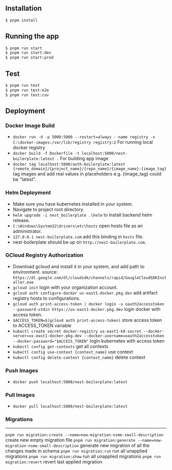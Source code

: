 ## Installation

```bash
$ pnpm install
```

## Running the app

```bash
$ pnpm run start
$ pnpm run start:dev
$ pnpm run start:prod
```

## Test

```bash
$ pnpm run test
$ pnpm run test:e2e
$ pnpm run test:cov
```

## **Deployment**

### Docker Image Build

- `docker run -d -p 5000:5000 --restart=always --name registry -v C:\docker-images:/var/lib/registry registry:2` For running local docker registry
- `docker build -f Dockerfile -t localhost:5000/nest-boilerplate:latest .` For building app image
- `docker tag localhost:5000/auth-boilerplate:latest {remote_domain}/{project_name}/{repo_name}/{image_name}:{image_tag}` tag images and add real values in placeholders e.g. {image_tag} could be "latest".

### Helm Deployment

- Make sure you have kubernetes installed in your system.
- Navigate to project root directory.
- `helm upgrade -i nest_boilerplate .\helm` to install backend helm release.
- `C:\Windows\System32\drivers\etc\hosts` open hosts file as an administrator.
- `127.0.0.1 nest-boilerplate.com` add this binding in `hosts` file.
- nest-boilerplate should be up on `http://nest-boilerplate.com`.

### GCloud Registry Authorization

- Download gcloud and install it in your system, and add path to environment. source: `https://dl.google.com/dl/cloudsdk/channels/rapid/GoogleCloudSDKInstaller.exe`
- `gcloud init` login with your organization account.
- `gcloud auth configure-docker us-east1-docker.pkg.dev` add artifact registry hosts to configurations.
- `gcloud auth print-access-token | docker login -u oauth2accesstoken --password-stdin https://us-east1-docker.pkg.dev` login docker with access token.
- `$ACCESS_TOKEN=$(gcloud auth print-access-token)` store access token to ACCESS_TOKEN variable
- `kubectl create secret docker-registry us-east1-k8-secret --docker-server=us-east1-docker.pkg.dev --docker-username=oauth2accesstoken --docker-password="$ACCESS_TOKEN"` login kubernetes with access token
- `kubectl config get-contexts` get all contexts
- `kubectl config use-context {context_name}` use context
- `kubectl config delete-context {context_name}` delete context

### Push Images

- `docker push localhost:5000/nest-boilerplate:latest`

### Pull Images

- `docker pull localhost:5000/nest-boilerplate:latest`

### Migrations

---

`pnpm run migration:create --name=new-migration-nsme-small-description` create new empty migration file
`pnpm run migration:generate --name=new-migration-nsme-small-description` generate new migration of all the changes made in schema
`pnpm run migration:run` run all unapplied migrations
`pnpm run migration:show` run all unapplied migrations
`pnpm run migration:revert` revert last applied migration
